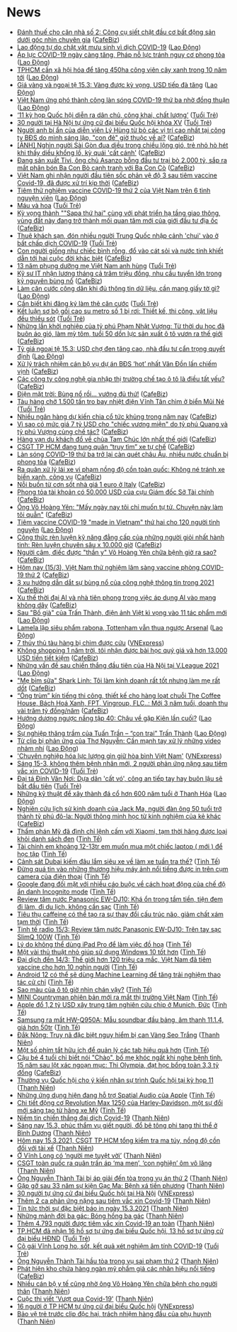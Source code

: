 # News

- [Đánh thuế cho căn nhà số 2: Công cụ siết chặt đầu cơ bất động sản dưới góc nhìn chuyên gia](https://cafebiz.vn/danh-thue-cho-can-nha-so-2-cong-cu-siet-chat-dau-co-bat-dong-san-duoi-goc-nhin-chuyen-gia-20210315100025794.chn) ([CafeBiz](https://cafebiz.vn))
- [Lao động tự do chật vật mưu sinh vì dịch COVID-19](https://laodong.vn/cong-doan/lao-dong-tu-do-chat-vat-muu-sinh-vi-dich-covid-19-889014.ldo) ([Lao Động](https://laodong.vn))
- [Áp lực COVID-19 ngày càng tăng, Pháp nỗ lực tránh nguy cơ phong tỏa](https://laodong.vn/the-gioi/ap-luc-covid-19-ngay-cang-tang-phap-no-luc-tranh-nguy-co-phong-toa-889094.ldo) ([Lao Động](https://laodong.vn))
- [TPHCM cần xã hội hóa để tăng 450ha công viên cây xanh trong 10 năm tới](https://laodong.vn/xa-hoi/tphcm-can-xa-hoi-hoa-de-tang-450ha-cong-vien-cay-xanh-trong-10-nam-toi-889018.ldo) ([Lao Động](https://laodong.vn))
- [Giá vàng và ngoại tệ 15.3: Vàng được kỳ vọng, USD tiếp đà tăng](https://laodong.vn/video/gia-vang-va-ngoai-te-153-vang-duoc-ky-vong-usd-tiep-da-tang-889124.ldo) ([Lao Động](https://laodong.vn))
- [Việt Nam ứng phó thành công làn sóng COVID-19 thứ ba nhờ đồng thuận](https://laodong.vn/the-gioi/viet-nam-ung-pho-thanh-cong-lan-song-covid-19-thu-ba-nho-dong-thuan-889016.ldo) ([Lao Động](https://laodong.vn))
- [‘11 kỳ họp Quốc hội diễn ra dân chủ, công khai, chất lượng’](https://tuoitre.vn/11-ky-hop-quoc-hoi-dien-ra-dan-chu-cong-khai-chat-luong-20210315091310569.htm) ([Tuổi Trẻ](https://tuoitre.vn))
- [30 người tại Hà Nội tự ứng cử đại biểu Quốc hội khóa XV](https://tuoitre.vn/30-nguoi-tai-ha-noi-tu-ung-cu-dai-bieu-quoc-hoi-khoa-xv-20210315085831419.htm) ([Tuổi Trẻ](https://tuoitre.vn))
- [Người anh bí ẩn của diễn viên Lý Hùng từ bỏ các vị trí cao nhất tại công ty BĐS do mình sáng lập, "con đẻ" giờ thuộc về ai?](https://cafebiz.vn/nguoi-anh-bi-an-cua-dien-vien-ly-hung-tu-bo-cac-vi-tri-cao-nhat-tai-cong-ty-bds-do-minh-sang-lap-con-de-gio-thuoc-ve-ai-20210315093857548.chn) ([CafeBiz](https://cafebiz.vn))
- [[ẢNH] Nghìn người Sài Gòn đua diều trong chiều lộng gió, trẻ nhỏ hò hét khi thấy diều khổng lồ, kỳ quái 'cất cánh'](https://cafebiz.vn/anh-nghin-nguoi-sai-gon-dua-dieu-trong-chieu-long-gio-tre-nho-ho-het-khi-thay-dieu-khong-lo-ky-quai-cat-canh-20210315093232125.chn) ([CafeBiz](https://cafebiz.vn))
- [Đang sản xuất Tivi, ông chủ Asanzo bỗng đầu tư trại bò 2.000 tỷ, sắp ra mắt phân bón Ba Con Bò cạnh tranh với Ba Con Cò](https://cafebiz.vn/dang-san-xuat-tivi-ong-chu-asanzo-bong-dau-tu-trai-bo-2000-ty-sap-ra-mat-phan-bon-ba-con-bo-canh-tranh-voi-ba-con-co-202103150926296.chn) ([CafeBiz](https://cafebiz.vn))
- [Việt Nam ghi nhận người đầu tiên sốc phản vệ độ 3 sau tiêm vaccine Covid-19, đã được xử trí kịp thời](https://cafebiz.vn/viet-nam-ghi-nhan-nguoi-dau-tien-soc-phan-ve-do-3-sau-tiem-vaccine-covid-19-da-duoc-xu-tri-kip-thoi-20210315092503369.chn) ([CafeBiz](https://cafebiz.vn))
- [Tiêm thử nghiệm vaccine COVID-19 thứ 2 của Việt Nam trên 6 tình nguyện viên](https://laodong.vn/y-te/tiem-thu-nghiem-vaccine-covid-19-thu-2-cua-viet-nam-tren-6-tinh-nguyen-vien-889118.ldo) ([Lao Động](https://laodong.vn))
- [Máu và hoa](https://tuoitre.vn/mau-va-hoa-20210315071117321.htm) ([Tuổi Trẻ](https://tuoitre.vn))
- [Kỳ vọng thành ""Sapa thứ hai" cùng với phát triển hạ tầng giao thông, vùng đất này đang trở thành mối quan tâm mới của giới đầu tư địa ốc](https://cafebiz.vn/ky-vong-thanh-sapa-thu-hai-cung-voi-phat-trien-ha-tang-giao-thong-vung-dat-nay-dang-tro-thanh-moi-quan-tam-moi-cua-gioi-dau-tu-dia-oc-20210315091943375.chn) ([CafeBiz](https://cafebiz.vn))
- [Thuê khách sạn, đón nhiều người Trung Quốc nhập cảnh 'chui' vào ở bất chấp dịch COVID-19](https://tuoitre.vn/thue-khach-san-don-nhieu-nguoi-trung-quoc-nhap-canh-chui-vao-o-bat-chap-dich-covid-19-20210315074114081.htm) ([Tuổi Trẻ](https://tuoitre.vn))
- [Con người giống như chiếc bình rỗng, đổ vào cát sỏi và nước tinh khiết dẫn tới hai cuộc đời khác biệt](https://cafebiz.vn/con-nguoi-giong-nhu-chiec-binh-rong-do-vao-cat-soi-va-nuoc-tinh-khiet-dan-toi-hai-cuoc-doi-khac-biet-20210312164636857.chn) ([CafeBiz](https://cafebiz.vn))
- [13 năm phụng dưỡng mẹ Việt Nam anh hùng](https://tuoitre.vn/13-nam-phung-duong-me-viet-nam-anh-hung-20210315090030357.htm) ([Tuổi Trẻ](https://tuoitre.vn))
- [Kỹ sư IT nhận lương tháng cả trăm triệu đồng, nhu cầu tuyển lớn trong kỷ nguyên bùng nổ](https://cafebiz.vn/ky-su-it-nhan-luong-thang-ca-tram-trieu-dong-nhu-cau-tuyen-lon-trong-ky-nguyen-bung-no-20210314231424292.chn) ([CafeBiz](https://cafebiz.vn))
- [Làm căn cước công dân khi đủ thông tin dữ liệu, cần mang giấy tờ gì?](https://laodong.vn/phap-luat/lam-can-cuoc-cong-dan-khi-du-thong-tin-du-lieu-can-mang-giay-to-gi-889044.ldo) ([Lao Động](https://laodong.vn))
- [Cần biết khi đăng ký làm thẻ căn cước](https://tuoitre.vn/can-biet-khi-dang-ky-lam-the-can-cuoc-20210315083547621.htm) ([Tuổi Trẻ](https://tuoitre.vn))
- [Kết luận sơ bộ gối cao su metro số 1 bị rơi: Thiết kế, thi công, vật liệu đều thiếu sót](https://tuoitre.vn/ket-luan-so-bo-goi-cao-su-metro-so-1-bi-roi-thiet-ke-thi-cong-vat-lieu-deu-thieu-sot-20210315075929721.htm) ([Tuổi Trẻ](https://tuoitre.vn))
- [Những lần khởi nghiệp của tỷ phú Phạm Nhật Vượng: Từ thời du học đã buôn áo gió, làm mỳ tôm, tuổi 50 dồn lực sản xuất ô tô vươn ra thế giới](https://cafebiz.vn/nhung-lan-khoi-nghiep-cua-ty-phu-pham-nhat-vuong-tu-thoi-du-hoc-da-buon-ao-gio-lam-mi-tom-tuoi-50-don-luc-san-xuat-o-to-vuon-ra-the-gioi-20210309171046316.chn) ([CafeBiz](https://cafebiz.vn))
- [Tỷ giá ngoại tệ 15.3: USD chợ đen tăng cao, nhà đầu tư cẩn trọng quyết định](https://laodong.vn/kinh-te/ty-gia-ngoai-te-153-usd-cho-den-tang-cao-nha-dau-tu-can-trong-quyet-dinh-889113.ldo) ([Lao Động](https://laodong.vn))
- [Xử lý trách nhiệm cán bộ vụ dự án BĐS ‘hot’ nhất Vân Đồn lấn chiếm vịnh](https://cafebiz.vn/xu-ly-trach-nhiem-can-bo-vu-du-an-bds-hot-nhat-van-don-lan-chiem-vinh-20210315085301831.chn) ([CafeBiz](https://cafebiz.vn))
- [Các công ty công nghệ gia nhập thị trường chế tạo ô tô là điều tất yếu?](https://cafebiz.vn/cac-cong-ty-cong-nghe-gia-nhap-thi-truong-che-tao-o-to-la-dieu-tat-yeu-20210315084938561.chn) ([CafeBiz](https://cafebiz.vn))
- [Điện mặt trời: Bùng nổ rồi... vướng đủ thứ!](https://cafebiz.vn/dien-mat-troi-bung-no-roi-vuong-du-thu-20210315084644619.chn) ([CafeBiz](https://cafebiz.vn))
- [Tàu hàng chở 1.500 tấn tro bay nhiệt điện Vĩnh Tân chìm ở biển Mũi Né](https://tuoitre.vn/tau-hang-cho-1500-tan-tro-bay-nhiet-dien-vinh-tan-chim-o-bien-mui-ne-20210315083650991.htm) ([Tuổi Trẻ](https://tuoitre.vn))
- [Nhiều ngân hàng dự kiến chia cổ tức khủng trong năm nay](https://cafebiz.vn/nhieu-ngan-hang-du-kien-chia-co-tuc-khung-trong-nam-nay-20210315084433992.chn) ([CafeBiz](https://cafebiz.vn))
- [Vì sao có mức giá 7 tỷ USD cho "chiếc vương miện" do tỷ phú Quang và tỷ phú Vượng cùng chế tác?](https://cafebiz.vn/vi-sao-co-muc-gia-7-ty-usd-cho-chiec-vuong-mien-do-ty-phu-quang-va-ty-phu-vuong-cung-che-tac-20210315084133818.chn) ([CafeBiz](https://cafebiz.vn))
- [Hàng vạn du khách đổ về chùa Tam Chúc lớn nhất thế giới](https://cafebiz.vn/hang-van-du-khach-do-ve-chua-tam-chuc-lon-nhat-the-gioi-20210315082920003.chn) ([CafeBiz](https://cafebiz.vn))
- [CSGT TP HCM đang tung quân “truy tìm” xe tự chế](https://cafebiz.vn/csgt-tp-hcm-dang-tung-quan-truy-tim-xe-tu-che-20210315082814223.chn) ([CafeBiz](https://cafebiz.vn))
- [Làn sóng COVID-19 thứ ba trở lại càn quét châu Âu, nhiều nước chuẩn bị phong tỏa](https://cafebiz.vn/lan-song-covid-19-thu-ba-tro-lai-can-quet-chau-au-nhieu-nuoc-chuan-bi-phong-toa-20210315082610638.chn) ([CafeBiz](https://cafebiz.vn))
- [Ra quân xử lý lái xe vi phạm nồng độ cồn toàn quốc: Không né tránh xe biển xanh, công vụ](https://cafebiz.vn/ra-quan-xu-ly-lai-xe-vi-pham-nong-do-con-toan-quoc-khong-ne-tranh-xe-bien-xanh-cong-vu-2021031508245501.chn) ([CafeBiz](https://cafebiz.vn))
- [Nỗi buồn từ cơn sốt nhà giá 1 euro ở Italy](https://cafebiz.vn/noi-buon-tu-con-sot-nha-gia-1-euro-o-italy-2021031508194407.chn) ([CafeBiz](https://cafebiz.vn))
- [Phong tỏa tài khoản có 50.000 USD của cựu Giám đốc Sở Tài chính](https://cafebiz.vn/phong-toa-tai-khoan-co-50000-usd-cua-cuu-giam-doc-so-tai-chinh-20210315081820559.chn) ([CafeBiz](https://cafebiz.vn))
- [Ông Võ Hoàng Yên: "Mấy ngày nay tôi chỉ muốn tự tử. Chuyện này làm tôi quẫn"](https://cafebiz.vn/ong-vo-hoang-yen-may-ngay-nay-toi-chi-muon-tu-tu-chuyen-nay-lam-toi-quan-20210315081650547.chn) ([CafeBiz](https://cafebiz.vn))
- [Tiêm vaccine COVID-19 &quot;made in Vietnam&quot; thứ hai cho 120 người tình nguyện](https://laodong.vn/xa-hoi/tiem-vaccine-covid-19-made-in-vietnam-thu-hai-cho-120-nguoi-tinh-nguyen-889028.ldo) ([Lao Động](https://laodong.vn))
- [Công thức rèn luyện kỹ năng đẳng cấp của những người giỏi nhất hành tinh: Rèn luyện chuyên sâu x 10.000 giờ](https://cafebiz.vn/cong-thuc-ren-luyen-ky-nang-dang-cap-cua-nhung-nguoi-gioi-nhat-hanh-tinh-ren-luyen-chuyen-sau-x-10000-gio-20210310160107575.chn) ([CafeBiz](https://cafebiz.vn))
- [Người câm, điếc được "thần y" Võ Hoàng Yên chữa bệnh giờ ra sao?](https://cafebiz.vn/nguoi-cam-diec-duoc-than-y-vo-hoang-yen-chua-benh-gio-ra-sao-20210315081337211.chn) ([CafeBiz](https://cafebiz.vn))
- [Hôm nay (15/3), Việt Nam thử nghiệm lâm sàng vaccine phòng COVID-19 thứ 2](https://cafebiz.vn/hom-nay-15-3-viet-nam-thu-nghiem-lam-sang-vaccine-phong-covid-19-thu-2-2021031508112777.chn) ([CafeBiz](https://cafebiz.vn))
- [3 xu hướng dẫn dắt sự bùng nổ của công nghệ thông tin trong 2021](https://cafebiz.vn/3-xu-huong-dan-dat-su-bung-no-cua-cong-nghe-thong-tin-trong-2021-20210314193013346.chn) ([CafeBiz](https://cafebiz.vn))
- [Xu thế thời đại AI và nhà tiên phong trong việc áp dụng AI vào mạng không dây](https://cafebiz.vn/xu-the-thoi-dai-ai-va-nha-tien-phong-trong-viec-ap-dung-ai-vao-mang-khong-day-20210313112211343.chn) ([CafeBiz](https://cafebiz.vn))
- [Sau &quot;Bố già&quot; của Trấn Thành, điện ảnh Việt kì vọng vào 11 tác phẩm mới](https://laodong.vn/van-hoa/sau-bo-gia-cua-tran-thanh-dien-anh-viet-ki-vong-vao-11-tac-pham-moi-889083.ldo) ([Lao Động](https://laodong.vn))
- [Lamela lập siêu phẩm rabona, Tottenham vẫn thua ngược Arsenal](https://laodong.vn/bong-da-quoc-te/lamela-lap-sieu-pham-rabona-tottenham-van-thua-nguoc-arsenal-889090.ldo) ([Lao Động](https://laodong.vn))
- [7 thủy thủ tàu hàng bị chìm được cứu](https://vnexpress.net/7-thuy-thu-tau-hang-bi-chim-duoc-cuu-4248420.html) ([VNExpress](https://vnexpress.net))
- [Không shopping 1 năm trời, tôi nhận được bài học quý giá và hơn 13.000 USD tiền tiết kiệm](https://cafebiz.vn/khong-shopping-1-nam-troi-toi-nhan-duoc-bai-hoc-quy-gia-va-hon-13000-usd-tien-tiet-kiem-20210308155948767.chn) ([CafeBiz](https://cafebiz.vn))
- [Những vấn đề sau chiến thắng đầu tiên của Hà Nội tại V.League 2021](https://laodong.vn/bong-da/nhung-van-de-sau-chien-thang-dau-tien-cua-ha-noi-tai-vleague-2021-888992.ldo) ([Lao Động](https://laodong.vn))
- ["Mẹ bỉm sữa" Shark Linh: Tôi làm kinh doanh rất tốt nhưng làm mẹ rất dốt](https://cafebiz.vn/me-bim-sua-shark-linh-toi-lam-kinh-doanh-rat-tot-nhung-lam-me-rat-dot-20210314172723473.chn) ([CafeBiz](https://cafebiz.vn))
- [“Ông trùm” kín tiếng thi công, thiết kế cho hàng loạt chuỗi The Coffee House, Bách Hoá Xanh, FPT, Vingroup, FLC..: Mới 3 năm tuổi, doanh thu vài trăm tỷ đồng/năm](https://cafebiz.vn/ong-trum-kin-tieng-thi-cong-thiet-ke-cho-hang-loat-chuoi-the-coffee-house-bach-hoa-xanh-fpt-vingroup-flc-moi-3-nam-tuoi-doanh-thu-vai-tram-ty-dong-nam-20210313224854838.chn) ([CafeBiz](https://cafebiz.vn))
- [Hướng dương ngược nắng tập 40: Châu về gặp Kiên lần cuối?](https://laodong.vn/giai-tri/huong-duong-nguoc-nang-tap-40-chau-ve-gap-kien-lan-cuoi-889072.ldo) ([Lao Động](https://laodong.vn))
- [Sự nghiệp thăng trầm của Tuấn Trần – “con trai” Trấn Thành](https://laodong.vn/photo/su-nghiep-thang-tram-cua-tuan-tran--con-trai-tran-thanh-888940.ldo) ([Lao Động](https://laodong.vn))
- [Từ clip bị phản ứng của Thơ Nguyễn: Cần mạnh tay xử lý những video nhảm nhí](https://laodong.vn/video/tu-clip-bi-phan-ung-cua-tho-nguyen-can-manh-tay-xu-ly-nhung-video-nham-nhi-889000.ldo) ([Lao Động](https://laodong.vn))
- ['Chuyên nghiệp hóa lực lượng gìn giữ hòa bình Việt Nam'](https://vnexpress.net/chuyen-nghiep-hoa-luc-luong-gin-giu-hoa-binh-viet-nam-4248393.html) ([VNExpress](https://vnexpress.net))
- [Sáng 15-3, không thêm bệnh nhân mới, 2 người phản ứng nặng sau tiêm vắc xin COVID-19](https://tuoitre.vn/sang-15-3-khong-them-benh-nhan-moi-2-nguoi-phan-ung-nang-sau-tiem-vac-xin-covid-19-20210315061143493.htm) ([Tuổi Trẻ](https://tuoitre.vn))
- [Đại tá Đinh Văn Nơi: Dựa dân 'cất vó', công an tiếp tay hay buôn lậu sẽ bắt đầu tiên](https://tuoitre.vn/dai-ta-dinh-van-noi-dua-dan-cat-vo-cong-an-tiep-tay-hay-buon-lau-se-bat-dau-tien-20210314230724411.htm) ([Tuổi Trẻ](https://tuoitre.vn))
- [Những kỹ thuật để xây thành đá cổ hơn 600 năm tuổi ở Thanh Hóa](https://laodong.vn/photo/nhung-ky-thuat-de-xay-thanh-da-co-hon-600-nam-tuoi-o-thanh-hoa-888954.ldo) ([Lao Động](https://laodong.vn))
- [Nghiên cứu lịch sử kinh doanh của Jack Ma, người đàn ông 50 tuổi trở thành tỷ phú đô-la: Người thông minh học từ kinh nghiệm của kẻ khác](https://cafebiz.vn/nghien-cuu-lich-su-kinh-doanh-cua-jack-ma-nguoi-dan-ong-50-tuoi-tro-thanh-ty-phu-do-la-nguoi-thong-minh-hoc-tu-kinh-nghiem-cua-ke-khac-2021031502003238.chn) ([CafeBiz](https://cafebiz.vn))
- [Thẩm phán Mỹ đã đình chỉ lệnh cấm với Xiaomi, tạm thời hãng được loại khỏi danh sách đen](https://tinhte.vn/thread/tham-phan-my-da-dinh-chi-lenh-cam-voi-xiaomi-tam-thoi-hang-duoc-loai-khoi-danh-sach-den.3293053/) ([Tinh Tế](https://tinhte.vn))
- [Tài chính em khoảng 12-13tr em muốn mua một chiếc laptop ( mới ) để học tập](https://tinhte.vn/thread/tai-chinh-em-khoang-12-13tr-em-muon-mua-mot-chiec-laptop-moi-de-hoc-tap.3292995/) ([Tinh Tế](https://tinhte.vn))
- [Cảnh sát Dubai kiếm đâu lắm siêu xe về làm xe tuần tra thế?](https://tinhte.vn/thread/canh-sat-dubai-kiem-dau-lam-sieu-xe-ve-lam-xe-tuan-tra-the.3286755/) ([Tinh Tế](https://tinhte.vn))
- [Đừng quá tin vào những thương hiệu máy ảnh nổi tiếng được in trên cụm camera của điện thoại](https://tinhte.vn/thread/dung-qua-tin-vao-nhung-thuong-hieu-may-anh-noi-tieng-duoc-in-tren-cum-camera-cua-dien-thoai.3293363/) ([Tinh Tế](https://tinhte.vn))
- [Google đang đối mặt với nhiều cáo buộc về cách hoạt động của chế độ ẩn danh Incognito mode](https://tinhte.vn/thread/google-dang-doi-mat-voi-nhieu-cao-buoc-ve-cach-hoat-dong-cua-che-do-an-danh-incognito-mode.3293340/) ([Tinh Tế](https://tinhte.vn))
- [Review tăm nước Panasonic EW-DJ10: Khá ổn trong tầm tiền, tiện đem đi làm, đi du lịch, không cần sạc](https://tinhte.vn/thread/review-tam-nuoc-panasonic-ew-dj10-kha-on-trong-tam-tien-tien-dem-di-lam-di-du-lich-khong-can-sac.3293277/) ([Tinh Tế](https://tinhte.vn))
- [Tiêu thụ caffeine có thể tạo ra sự thay đổi cấu trúc não, giảm chất xám tạm thời](https://tinhte.vn/thread/tieu-thu-caffeine-co-the-tao-ra-su-thay-doi-cau-truc-nao-giam-chat-xam-tam-thoi.3277883/) ([Tinh Tế](https://tinhte.vn))
- [Tinh tế radio 15/3: Review tăm nước Panasonic EW-DJ10; Trên tay sạc SlimQ 100W](https://tinhte.vn/thread/tinh-te-radio-15-3-review-tam-nuoc-panasonic-ew-dj10-tren-tay-sac-slimq-100w.3293420/) ([Tinh Tế](https://tinhte.vn))
- [Lý do không thể dùng iPad Pro để làm việc đồ hoạ](https://tinhte.vn/thread/ly-do-khong-the-dung-ipad-pro-de-lam-viec-do-hoa.3293411/) ([Tinh Tế](https://tinhte.vn))
- [Một vài thủ thuật nhỏ giúp sử dụng Windows 10 tốt hơn](https://tinhte.vn/thread/mot-vai-thu-thuat-nho-giup-su-dung-windows-10-tot-hon.3287266/) ([Tinh Tế](https://tinhte.vn))
- [Đại dịch đến 14/3: Thế giới hơn 120 triệu ca mắc, Việt Nam đã tiêm vaccine cho hơn 10 nghìn người](https://tinhte.vn/thread/dai-dich-den-14-3-the-gioi-hon-120-trieu-ca-mac-viet-nam-da-tiem-vaccine-cho-hon-10-nghin-nguoi.3293227/) ([Tinh Tế](https://tinhte.vn))
- [Android 12 có thể sẽ dùng Machine Learning để tăng trải nghiệm thao tác cử chỉ](https://tinhte.vn/thread/android-12-co-the-se-dung-machine-learning-de-tang-trai-nghiem-thao-tac-cu-chi.3280807/) ([Tinh Tế](https://tinhte.vn))
- [Sao màu của ô tô giờ nhìn chán vậy?](https://tinhte.vn/thread/sao-mau-cua-o-to-gio-nhin-chan-vay.3285084/) ([Tinh Tế](https://tinhte.vn))
- [MINI Countryman phiên bản mới ra mắt thị trường Việt Nam](https://tinhte.vn/thread/mini-countryman-phien-ban-moi-ra-mat-thi-truong-viet-nam.3293208/) ([Tinh Tế](https://tinhte.vn))
- [Apple đổ 1,2 tỷ USD xây trung tâm nghiên cứu chip ở Munich, Đức](https://tinhte.vn/thread/apple-do-1-2-ty-usd-xay-trung-tam-nghien-cuu-chip-o-munich-duc.3293382/) ([Tinh Tế](https://tinhte.vn))
- [Samsung ra mắt HW-Q950A: Mẫu soundbar đầu bảng, âm thanh 11.1.4, giá hơn 50tr](https://tinhte.vn/thread/samsung-ra-mat-hw-q950a-mau-soundbar-dau-bang-am-thanh-11-1-4-gia-hon-50tr.3286751/) ([Tinh Tế](https://tinhte.vn))
- [Đắk Nông: Truy nã đặc biệt nguy hiểm bị can Vàng Seo Trắng](https://thanhnien.vn/thoi-su/dak-nong-truy-na-dac-biet-nguy-hiem-bi-can-vang-seo-trang-1354162.html) ([Thanh Niên](https://thanhnien.vn))
- [Một số phím tắt hữu ích để quản lý các tab hiệu quả hơn](https://tinhte.vn/thread/mot-so-phim-tat-huu-ich-de-quan-ly-cac-tab-hieu-qua-hon.3277922/) ([Tinh Tế](https://tinhte.vn))
- [Cậu bé 4 tuổi chỉ biết nói "Chào", bố mẹ khóc ngất khi nghe bệnh tình, 15 năm sau lột xác ngoạn mục:  Thi Olympia, đạt học bổng toàn 3,3 tỷ đồng](https://cafebiz.vn/cau-be-4-tuoi-chi-biet-noi-chao-bo-me-khoc-ngat-khi-nghe-benh-tinh-15-nam-sau-lot-xac-ngoan-muc-thi-olympia-dat-hoc-bong-toan-33-ty-dong-20210315015609982.chn) ([CafeBiz](https://cafebiz.vn))
- [Thường vụ Quốc hội cho ý kiến  nhân sự trình Quốc hội tại kỳ họp 11](https://thanhnien.vn/thoi-su/thuong-vu-quoc-hoi-cho-y-kien-nhan-su-trinh-quoc-hoi-tai-ky-hop-11-1354098.html) ([Thanh Niên](https://thanhnien.vn))
- [Những ứng dụng hiện đang hỗ trợ Spatial Audio của Apple](https://tinhte.vn/thread/nhung-ung-dung-hien-dang-ho-tro-spatial-audio-cua-apple.3288648/) ([Tinh Tế](https://tinhte.vn))
- [Chi tiết động cơ Revolution Max 1250 của Harley-Davidson, một sự đổi mới sáng tạo từ hãng xe Mỹ](https://tinhte.vn/thread/chi-tiet-dong-co-revolution-max-1250-cua-harley-davidson-mot-su-doi-moi-sang-tao-tu-hang-xe-my.3292692/) ([Tinh Tế](https://tinhte.vn))
- [Niềm tin chiến thắng đại dịch Covid-19](https://thanhnien.vn/thoi-su/vuot-qua-covid-19/niem-tin-chien-thang-dai-dich-covid-19-1354042.html) ([Thanh Niên](https://thanhnien.vn))
- [Sáng nay 15.3, phúc thẩm vụ giết người, đổ bê tông phi tang thi thể ở Bình Dương](https://thanhnien.vn/thoi-su/sang-nay-153-phuc-tham-vu-giet-nguoi-do-be-tong-phi-tang-thi-the-o-binh-duong-1354091.html) ([Thanh Niên](https://thanhnien.vn))
- [Hôm nay 15.3.2021, CSGT TP.HCM tổng kiểm tra ma túy, nồng độ cồn đối với tài xế](https://thanhnien.vn/thoi-su/hom-nay-csgt-tphcm-tong-kiem-tra-ma-tuy-nong-do-con-doi-voi-tai-xe-1354127.html) ([Thanh Niên](https://thanhnien.vn))
- [Ở Vĩnh Long có ‘người mẹ tuyệt vời’](https://thanhnien.vn/thoi-su/vuot-qua-covid-19/o-vinh-long-co-nguoi-me-tuyet-voi-1354059.html) ([Thanh Niên](https://thanhnien.vn))
- [CSGT toàn quốc ra quân trấn áp ‘ma men’, ‘con nghiện’ ôm vô lăng](https://thanhnien.vn/thoi-su/csgt-toan-quoc-ra-quan-tran-ap-ma-men-con-nghien-om-vo-lang-1354045.html) ([Thanh Niên](https://thanhnien.vn))
- [Ông Nguyễn Thành Tài bị áp giải đến tòa trong vụ án thứ 2](https://thanhnien.vn/thoi-su/ong-nguyen-thanh-tai-bi-ap-giai-den-toa-trong-vu-an-thu-2-1354126.html) ([Thanh Niên](https://thanhnien.vn))
- [Gặp gỡ sau 33 năm sự kiện Gạc Ma: Bệnh xá tiền phương](https://thanhnien.vn/thoi-su/gap-go-sau-33-nam-su-kien-gac-ma-benh-xa-tien-phuong-1354004.html) ([Thanh Niên](https://thanhnien.vn))
- [30 người tự ứng cử đại biểu Quốc hội tại Hà Nội](https://vnexpress.net/30-nguoi-tu-ung-cu-dai-bieu-quoc-hoi-tai-ha-noi-4246598.html) ([VNExpress](https://vnexpress.net))
- [Thêm 2 ca phản ứng nặng sau tiêm vắc xin Covid-19](https://thanhnien.vn/thoi-su/them-2-ca-phan-ung-nang-sau-tiem-vac-xin-covid-19-1354120.html) ([Thanh Niên](https://thanhnien.vn))
- [Tin tức thời sự đặc biệt báo in ngày 15.3.2021](https://thanhnien.vn/thoi-su/tin-tuc-thoi-su-dac-biet-bao-in-ngay-1532021-1354118.html) ([Thanh Niên](https://thanhnien.vn))
- [Những mảnh đời ba gác: Bóng hồng ba gác](https://thanhnien.vn/thoi-su/nhung-manh-doi-ba-gac-bong-hong-ba-gac-1354046.html) ([Thanh Niên](https://thanhnien.vn))
- [Thêm 4.793 người được tiêm vắc xin Covid-19 an toàn](https://thanhnien.vn/thoi-su/them-4793-nguoi-duoc-tiem-vac-xin-covid-19-an-toan-1354065.html) ([Thanh Niên](https://thanhnien.vn))
- [TP.HCM đã nhận 16 hồ sơ tự ứng đại biểu Quốc hội, 13 hồ sơ tự ứng cử đại biểu HĐND](https://tuoitre.vn/tp-hcm-da-nhan-16-ho-so-tu-ung-dai-bieu-quoc-hoi-13-ho-so-tu-ung-cu-dai-bieu-hdnd-20210314221217708.htm) ([Tuổi Trẻ](https://tuoitre.vn))
- [Cô gái Vĩnh Long ho, sốt, kết quả xét nghiệm âm tính COVID-19](https://tuoitre.vn/co-gai-vinh-long-ho-sot-ket-qua-xet-nghiem-am-tinh-covid-19-20210314210936223.htm) ([Tuổi Trẻ](https://tuoitre.vn))
- [Ông Nguyễn Thành Tài hầu tòa trong vụ sai phạm thứ 2](https://thanhnien.vn/thoi-su/ong-nguyen-thanh-tai-hau-toa-trong-vu-sai-pham-thu-2-1354092.html) ([Thanh Niên](https://thanhnien.vn))
- [Phát hiện kho chứa hàng ngàn mỹ phẩm giả các nhãn hiệu nổi tiếng](https://cafebiz.vn/phat-hien-kho-chua-hang-ngan-my-pham-gia-cac-nhan-hieu-noi-tieng-20210314223028906.chn) ([CafeBiz](https://cafebiz.vn))
- [Nhiều cán bộ y tế cũng nhờ ông Võ Hoàng Yên chữa bệnh cho người thân](https://thanhnien.vn/thoi-su/nhieu-can-bo-y-te-cung-nho-ong-vo-hoang-yen-chua-benh-cho-nguoi-than-1354057.html) ([Thanh Niên](https://thanhnien.vn))
- [Cuộc thi viết 'Vượt qua Covid-19'](https://thanhnien.vn/thoi-su/vuot-qua-covid-19/cuoc-thi-viet-vuot-qua-covid-19-1354044.html) ([Thanh Niên](https://thanhnien.vn))
- [16 người ở TP HCM tự ứng cử đại biểu Quốc hội](https://vnexpress.net/16-nguoi-o-tp-hcm-tu-ung-cu-dai-bieu-quoc-hoi-4248368.html) ([VNExpress](https://vnexpress.net))
- [Bảo vệ trẻ trước clip độc hại, trách nhiệm hàng đầu của phụ huynh](https://thanhnien.vn/thoi-su/bao-ve-tre-truoc-clip-doc-hai-trach-nhiem-hang-dau-cua-phu-huynh-1353991.html) ([Thanh Niên](https://thanhnien.vn))
